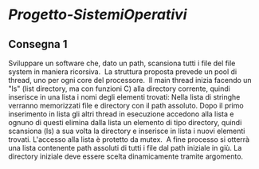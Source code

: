 ***Progetto-SistemiOperativi***
=========================

## **Consegna 1**
Sviluppare un software che, dato un path, scansiona tutti i file del file system in maniera ricorsiva. 
La struttura proposta prevede un pool di thread, uno per ogni core del processore. 
Il main thread inizia facendo un "ls" (list directory, ma con funzioni C) alla directory corrente, quindi inserisce in una lista i nomi degli elementi trovati:
Nella lista di stringhe verranno memorizzati file e directory con il path assoluto. Dopo il primo inserimento in lista gli altri thread in esecuzione
accedono alla lista e ognuno di questi elimina dalla lista un elemento di tipo directory, quindi scansiona (ls) a sua volta la directory e inserisce in lista i nuovi elementi trovati. L'accesso alla lista è protetto da mutex. 
A fine processo si otterrà una lista contenente path assoluti di tutti i file dal path iniziale in giù.
La directory iniziale deve essere scelta dinamicamente tramite argomento.
